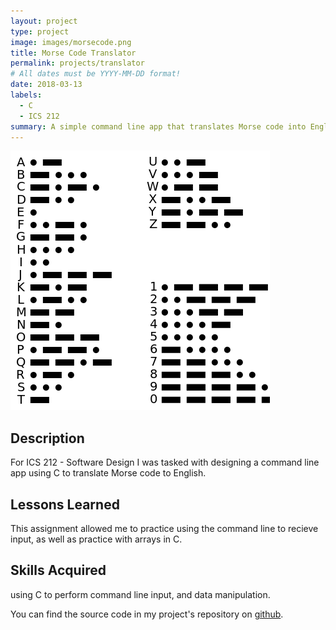 ```yaml
---
layout: project
type: project
image: images/morsecode.png
title: Morse Code Translator
permalink: projects/translator
# All dates must be YYYY-MM-DD format!
date: 2018-03-13
labels:
  - C
  - ICS 212
summary: A simple command line app that translates Morse code into English.
---
```


<img class="ui medium right floated rounded image" src="../images/morsecode.png">

## Description

For ICS 212 - Software Design I was tasked with designing a command line app using C to translate Morse code to English.

## Lessons Learned

This assignment allowed me to practice using the command line to recieve input, as well as practice with arrays in C.

## Skills Acquired

using C to perform command line input, and data manipulation.


You can find the source code in my project's repository on [github](https://github.com/conradwolfe/icsprojects/blob/master/ics_212_15/WolfeConrad15.c).
